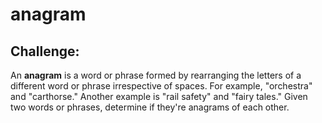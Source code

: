 # anagram

## Challenge:
An <b>anagram</b> is a word or phrase formed by rearranging the letters of a different word or phrase irrespective of spaces. For example, "orchestra" and "carthorse." Another example is "rail safety" and  "fairy tales." Given two words or phrases, determine if they're anagrams of each other.
